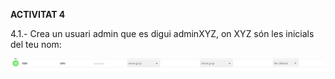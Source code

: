 
**ACTIVITAT 4**


4.1.- Crea un usuari admin que es digui adminXYZ, on XYZ són les inicials del teu nom:

![alt text](usuari.png)



































